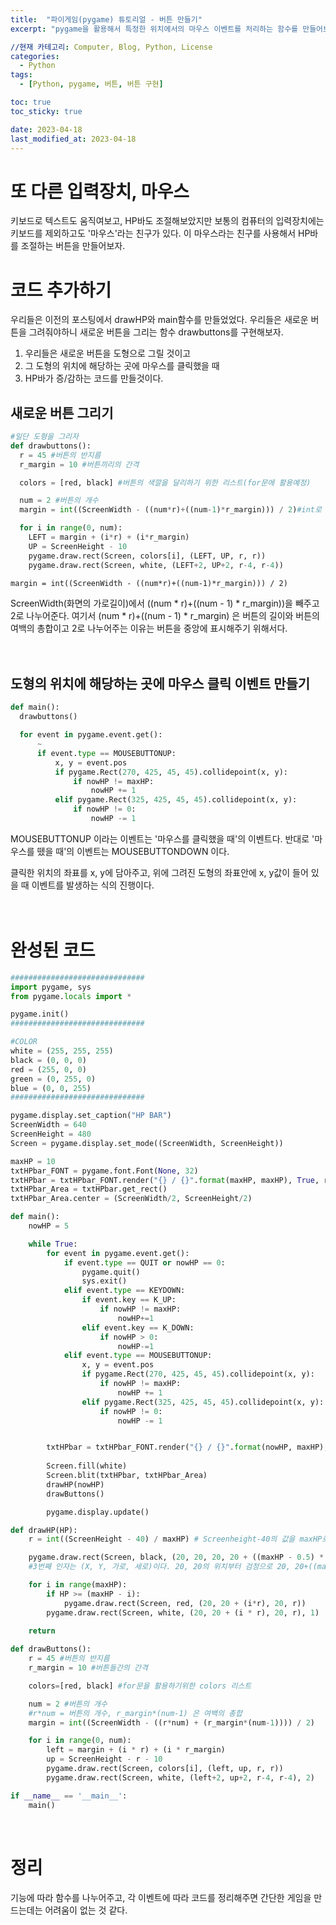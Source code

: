 ```yaml
---
title:  "파이게임(pygame) 튜토리얼 - 버튼 만들기"
excerpt: "pygame을 활용해서 특정한 위치에서의 마우스 이벤트를 처리하는 함수를 만들어보자."

//현재 카테고리: Computer, Blog, Python, License
categories:
  - Python
tags:
  - [Python, pygame, 버튼, 버튼 구현]

toc: true
toc_sticky: true

date: 2023-04-18
last_modified_at: 2023-04-18
---
```


# 또 다른 입력장치, 마우스
키보드로 텍스트도 움직여보고, HP바도 조절해보았지만 보통의 컴퓨터의 입력장치에는 키보드를 제외하고도 '마우스'라는 친구가 있다. 이 마우스라는 친구를 사용해서 HP바를 조절하는 버튼을 만들어보자.

# 코드 추가하기
우리들은 이전의 포스팅에서 drawHP와 main함수를 만들었었다. 우리들은 새로운 버튼을 그려줘야하니 새로운 버튼을 그리는 함수 drawbuttons를 구현해보자.

1. 우리들은 새로운 버튼을 도형으로 그릴 것이고
2. 그 도형의 위치에 해당하는 곳에 마우스를 클릭했을 때
3. HP바가 증/감하는 코드를 만들것이다.

## 새로운 버튼 그리기

```python
#일단 도형을 그리자
def drawbuttons():
  r = 45 #버튼의 반지름
  r_margin = 10 #버튼끼리의 간격

  colors = [red, black] #버튼의 색깔을 달리하기 위한 리스트(for문에 활용예정)

  num = 2 #버튼의 개수
  margin = int((ScreenWidth - ((num*r)+((num-1)*r_margin))) / 2)#int로 해주는 이유는 화면을 표시하는 좌표가 정수형이라서.

  for i in range(0, num):
    LEFT = margin + (i*r) + (i*r_margin)
    UP = ScreenHeight - 10
    pygame.draw.rect(Screen, colors[i], (LEFT, UP, r, r))
    pygame.draw.rect(Screen, white, (LEFT+2, UP+2, r-4, r-4))

```

``margin = int((ScreenWidth - ((num*r)+((num-1)*r_margin))) / 2)``

ScreenWidth(화면의 가로길이)에서 ((num \* r)+((num - 1) \* r_margin))을 빼주고 2로 나누어준다.
여기서 (num \* r)+((num - 1) \* r_margin) 은 버튼의 길이와 버튼의 여백의 총합이고 2로 나누어주는 이유는 버튼을 중앙에 표시해주기 위해서다.<br><br><br>

## 도형의 위치에 해당하는 곳에 마우스 클릭 이벤트 만들기

```python
def main():
  drawbuttons()

  for event in pygame.event.get():
      ~
      if event.type == MOUSEBUTTONUP:
          x, y = event.pos
          if pygame.Rect(270, 425, 45, 45).collidepoint(x, y):
              if nowHP != maxHP:
                  nowHP += 1 
          elif pygame.Rect(325, 425, 45, 45).collidepoint(x, y):
              if nowHP != 0:
                  nowHP -= 1
```

MOUSEBUTTONUP 이라는 이벤트는 '마우스를 클릭했을 때'의 이벤트다. 반대로 '마우스를 뗐을 때'의 이벤트는 MOUSEBUTTONDOWN 이다.

클릭한 위치의 좌표를 x, y에 담아주고,
위에 그려진 도형의 좌표안에 x, y값이 들어 있을 때 이벤트를 발생하는 식의 진행이다.<br><br><br>

# 완성된 코드
```python
##############################
import pygame, sys
from pygame.locals import *

pygame.init()
##############################

#COLOR
white = (255, 255, 255)
black = (0, 0, 0)
red = (255, 0, 0)
green = (0, 255, 0)
blue = (0, 0, 255)
##############################

pygame.display.set_caption("HP BAR")
ScreenWidth = 640
ScreenHeight = 480
Screen = pygame.display.set_mode((ScreenWidth, ScreenHeight))

maxHP = 10
txtHPbar_FONT = pygame.font.Font(None, 32)
txtHPbar = txtHPbar_FONT.render("{} / {}".format(maxHP, maxHP), True, red, white)
txtHPbar_Area = txtHPbar.get_rect()
txtHPbar_Area.center = (ScreenWidth/2, ScreenHeight/2)

def main():
    nowHP = 5

    while True:
        for event in pygame.event.get():
            if event.type == QUIT or nowHP == 0:
                pygame.quit()
                sys.exit()
            elif event.type == KEYDOWN:
                if event.key == K_UP:
                    if nowHP != maxHP:   
                        nowHP+=1
                elif event.key == K_DOWN:
                    if nowHP > 0:
                        nowHP-=1
            elif event.type == MOUSEBUTTONUP:
                x, y = event.pos
                if pygame.Rect(270, 425, 45, 45).collidepoint(x, y):
                    if nowHP != maxHP:
                        nowHP += 1 
                elif pygame.Rect(325, 425, 45, 45).collidepoint(x, y):
                    if nowHP != 0:
                        nowHP -= 1


        txtHPbar = txtHPbar_FONT.render("{} / {}".format(nowHP, maxHP), True, red, white)
        
        Screen.fill(white)
        Screen.blit(txtHPbar, txtHPbar_Area)
        drawHP(nowHP)
        drawButtons()

        pygame.display.update() 

def drawHP(HP):
    r = int((ScreenHeight - 40) / maxHP) # Screenheight-40의 값을 maxHP로 나누어준다. 위 아래 20씩 여분공간을 두고 maxHP의 개수를 표현하기 위해 나누어줌

    pygame.draw.rect(Screen, black, (20, 20, 20, 20 + ((maxHP - 0.5) * r)))
    #3번째 인자는 (X, Y, 가로, 세로)이다. 20, 20의 위치부터 검정으로 20, 20+((maxHP-0.5)*r)을 한다는 뜻 

    for i in range(maxHP):
        if HP >= (maxHP - i):
            pygame.draw.rect(Screen, red, (20, 20 + (i*r), 20, r))
        pygame.draw.rect(Screen, white, (20, 20 + (i * r), 20, r), 1)
    
    return

def drawButtons():
    r = 45 #버튼의 반지름
    r_margin = 10 #버튼들간의 간격

    colors=[red, black] #for문을 활용하기위한 colors 리스트

    num = 2 #버튼의 개수
    #r*num = 버튼의 개수, r_margin*(num-1) 은 여백의 총합
    margin = int((ScreenWidth - ((r*num) + (r_margin*(num-1)))) / 2)

    for i in range(0, num):
        left = margin + (i * r) + (i * r_margin)
        up = ScreenHeight - r - 10
        pygame.draw.rect(Screen, colors[i], (left, up, r, r))
        pygame.draw.rect(Screen, white, (left+2, up+2, r-4, r-4), 2)

if __name__ == '__main__':
    main()
```
<br>

# 정리
기능에 따라 함수를 나누어주고, 각 이벤트에 따라 코드를 정리해주면 간단한 게임을 만드는데는 어려움이 없는 것 같다.


